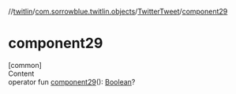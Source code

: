 //[twitlin](../../index.md)/[com.sorrowblue.twitlin.objects](../index.md)/[TwitterTweet](index.md)/[component29](component29.md)



# component29  
[common]  
Content  
operator fun [component29](component29.md)(): [Boolean](https://kotlinlang.org/api/latest/jvm/stdlib/kotlin/-boolean/index.html)?  




